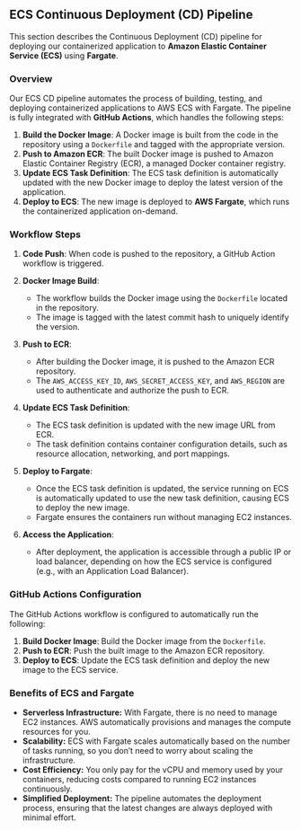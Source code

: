 ## ECS Continuous Deployment (CD) Pipeline

This section describes the Continuous Deployment (CD) pipeline for deploying our containerized application to **Amazon Elastic Container Service (ECS)** using **Fargate**.

### Overview

Our ECS CD pipeline automates the process of building, testing, and deploying containerized applications to AWS ECS with Fargate. The pipeline is fully integrated with **GitHub Actions**, which handles the following steps:

1. **Build the Docker Image**: A Docker image is built from the code in the repository using a `Dockerfile` and tagged with the appropriate version.
2. **Push to Amazon ECR**: The built Docker image is pushed to Amazon Elastic Container Registry (ECR), a managed Docker container registry.
3. **Update ECS Task Definition**: The ECS task definition is automatically updated with the new Docker image to deploy the latest version of the application.
4. **Deploy to ECS**: The new image is deployed to **AWS Fargate**, which runs the containerized application on-demand.

### Workflow Steps

1. **Code Push**: When code is pushed to the repository, a GitHub Action workflow is triggered.
   
2. **Docker Image Build**:
    - The workflow builds the Docker image using the `Dockerfile` located in the repository.
    - The image is tagged with the latest commit hash to uniquely identify the version.
   
3. **Push to ECR**:
    - After building the Docker image, it is pushed to the Amazon ECR repository.
    - The `AWS_ACCESS_KEY_ID`, `AWS_SECRET_ACCESS_KEY`, and `AWS_REGION` are used to authenticate and authorize the push to ECR.
   
4. **Update ECS Task Definition**:
    - The ECS task definition is updated with the new image URL from ECR.
    - The task definition contains container configuration details, such as resource allocation, networking, and port mappings.
   
5. **Deploy to Fargate**:
    - Once the ECS task definition is updated, the service running on ECS is automatically updated to use the new task definition, causing ECS to deploy the new image.
    - Fargate ensures the containers run without managing EC2 instances.
   
6. **Access the Application**:
    - After deployment, the application is accessible through a public IP or load balancer, depending on how the ECS service is configured (e.g., with an Application Load Balancer).

### GitHub Actions Configuration

The GitHub Actions workflow is configured to automatically run the following:

1. **Build Docker Image**: Build the Docker image from the `Dockerfile`.
2. **Push to ECR**: Push the built image to the Amazon ECR repository.
3. **Deploy to ECS**: Update the ECS task definition and deploy the new image to the ECS service.

### Benefits of ECS and Fargate

- **Serverless Infrastructure:** With Fargate, there is no need to manage EC2 instances. AWS automatically provisions and manages the compute resources for you.
- **Scalability:** ECS with Fargate scales automatically based on the number of tasks running, so you don’t need to worry about scaling the infrastructure.
- **Cost Efficiency:** You only pay for the vCPU and memory used by your containers, reducing costs compared to running EC2 instances continuously.
- **Simplified Deployment:** The pipeline automates the deployment process, ensuring that the latest changes are always deployed with minimal effort.